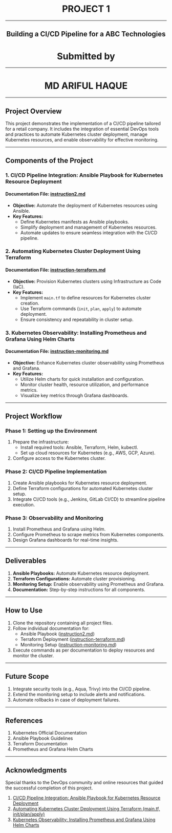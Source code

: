 # <center>PROJECT 1</center>

---

## <center>Building a CI/CD Pipeline for a ABC Technologies</center>



# <center>Submitted by</center>

---

# <center>MD ARIFUL HAQUE</center>


---

## **Project Overview**

This project demonstrates the implementation of a CI/CD pipeline tailored for a retail company. It includes the integration of essential DevOps tools and practices to automate Kubernetes cluster deployment, manage Kubernetes resources, and enable observability for effective monitoring.

---

## **Components of the Project**

### 1. **CI/CD Pipeline Integration: Ansible Playbook for Kubernetes Resource Deployment**
#### **Documentation File:** [instruction2.md](instruction2.md)
- **Objective:** Automate the deployment of Kubernetes resources using Ansible.
- **Key Features:**
    - Define Kubernetes manifests as Ansible playbooks.
    - Simplify deployment and management of Kubernetes resources.
    - Automate updates to ensure seamless integration with the CI/CD pipeline.

### 2. **Automating Kubernetes Cluster Deployment Using Terraform**
#### **Documentation File:** [instruction-terraform.md](instruction-terraform.md)
- **Objective:** Provision Kubernetes clusters using Infrastructure as Code (IaC).
- **Key Features:**
    - Implement `main.tf` to define resources for Kubernetes cluster creation.
    - Use Terraform commands (`init`, `plan`, `apply`) to automate deployment.
    - Ensure consistency and repeatability in cluster setup.

### 3. **Kubernetes Observability: Installing Prometheus and Grafana Using Helm Charts**
#### **Documentation File:** [instruction-monitoring.md](instruction-monitoring.md)
- **Objective:** Enhance Kubernetes cluster observability using Prometheus and Grafana.
- **Key Features:**
    - Utilize Helm charts for quick installation and configuration.
    - Monitor cluster health, resource utilization, and performance metrics.
    - Visualize key metrics through Grafana dashboards.

---

## **Project Workflow**

### **Phase 1: Setting up the Environment**
1. Prepare the infrastructure:
    - Install required tools: Ansible, Terraform, Helm, kubectl.
    - Set up cloud resources for Kubernetes (e.g., AWS, GCP, Azure).
2. Configure access to the Kubernetes cluster.

### **Phase 2: CI/CD Pipeline Implementation**
1. Create Ansible playbooks for Kubernetes resource deployment.
2. Define Terraform configurations for automated Kubernetes cluster setup.
3. Integrate CI/CD tools (e.g., Jenkins, GitLab CI/CD) to streamline pipeline execution.

### **Phase 3: Observability and Monitoring**
1. Install Prometheus and Grafana using Helm.
2. Configure Prometheus to scrape metrics from Kubernetes components.
3. Design Grafana dashboards for real-time insights.

---

## **Deliverables**
1. **Ansible Playbooks:** Automate Kubernetes resource deployment.
2. **Terraform Configurations:** Automate cluster provisioning.
3. **Monitoring Setup:** Enable observability using Prometheus and Grafana.
4. **Documentation:** Step-by-step instructions for all components.

---

## **How to Use**

1. Clone the repository containing all project files.
2. Follow individual documentation for:
    - Ansible Playbook ([instruction2.md](instruction2.md))
    - Terraform Deployment ([instruction-terraform.md](instruction-terraform.md))
    - Monitoring Setup ([instruction-monitoring.md](instruction-monitoring.md))
3. Execute commands as per documentation to deploy resources and monitor the cluster.

---

## **Future Scope**

1. Integrate security tools (e.g., Aqua, Trivy) into the CI/CD pipeline.
2. Extend the monitoring setup to include alerts and notifications.
3. Automate rollbacks in case of deployment failures.

---

## **References**
1. Kubernetes Official Documentation
2. Ansible Playbook Guidelines
3. Terraform Documentation
4. Prometheus and Grafana Helm Charts

---

## **Acknowledgments**
Special thanks to the DevOps community and online resources that guided the successful completion of this project.


1. [CI/CD Pipeline Integration: Ansible Playbook for Kubernetes Resource Deployment](instruction2.md)
2. [Automating Kubernetes Cluster Deployment Using Terraform (main.tf, init/plan/apply)](instruction-terraform.md)
3. [Kubernetes Observability: Installing Prometheus and Grafana Using Helm Charts](instruction-monitoring.md)
